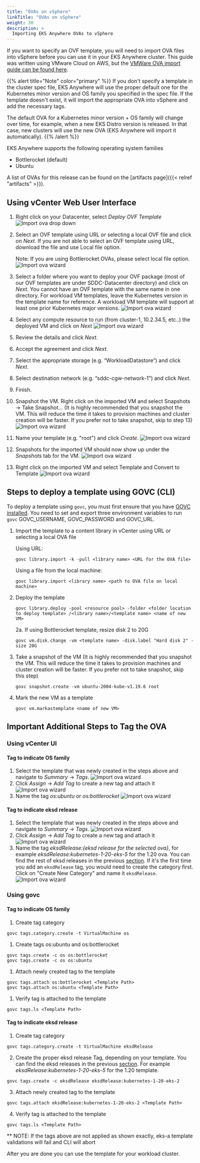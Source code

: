 ```yaml
---
title: "OVAs on vSphere"
linkTitle: "OVAs on vSphere"
weight: 30
description: >
  Importing EKS Anywhere OVAs to vSphere
---
```


If you want to specify an OVF template, you will need to import OVA files into vSphere before you can use it in your EKS Anywhere cluster.
This guide was written using VMware Cloud on AWS,
but the [VMWare OVA import guide can be found here](https://docs.vmware.com/en/VMware-vSphere/7.0/com.vmware.vsphere.vm_admin.doc/GUID-17BEDA21-43F6-41F4-8FB2-E01D275FE9B4.html).

{{% alert title="Note" color="primary" %}}
If you don't specify a template in the cluster spec file, EKS Anywhere will use the proper default one for the Kubernetes minor version and OS family you specified in the spec file.
If the template doesn't exist, it will import the appropriate OVA into vSphere and add the necessary tags.

The default OVA for a Kubernetes minor version + OS family will change over time, for example, when a new EKS Distro version is released. In that case, new clusters will use the new OVA (EKS Anywhere will import it automatically).
{{% /alert %}}

EKS Anywhere supports the following operating system families

* Bottlerocket (default)
* Ubuntu

A list of OVAs for this release can be found on the [artifacts page]({{< relref "artifacts" >}}).

## Using vCenter Web User Interface

1. Right click on your Datacenter, select *Deploy OVF Template*
   ![Import ova drop down](/images/ss1.jpg)
1. Select an OVF template using URL or selecting a local OVF file and click on *Next*. If you are not able to select an
   OVF template using URL, download the file and use Local file option.
   
   Note: If you are using Bottlerocket OVAs, please select local file option.
   ![Import ova wizard](/images/ss2.jpg)
1. Select a folder where you want to deploy your OVF package (most of our OVF templates are under SDDC-Datacenter
   directory) and click on *Next*. You cannot have an OVF template with the same name in one directory. For workload
   VM templates, leave the Kubernetes version in the template name for reference. A workload VM template will
   support at least one prior Kubernetes major versions.
   ![Import ova wizard](/images/ss3.jpg)
1. Select any compute resource to run (from cluster-1, 10.2.34.5, etc..) the deployed VM and click on *Next*
   ![Import ova wizard](/images/ss4.jpg)
1. Review the details and click *Next*.
1. Accept the agreement and click *Next*.
1. Select the appropriate storage (e.g. “WorkloadDatastore“) and click *Next*.
1. Select destination network (e.g. “sddc-cgw-network-1”) and click *Next*.
1. Finish. 
1. Snapshot the VM. Right click on the imported VM and select Snapshots -> Take Snapshot... 
   (It is highly recommended that you snapshot the VM. This will reduce the time it takes to provision
   machines and cluster creation will be faster. If you prefer not to take snapshot, skip to step 13)
![Import ova wizard](/images/ss6.jpg)
1. Name your template (e.g. "root") and click *Create*.
![Import ova wizard](/images/ss7.jpg)
1. Snapshots for the imported VM should now show up under the *Snapshots* tab for the VM.
![Import ova wizard](/images/ss8.jpg)
1. Right click on the imported VM and select Template and Convert to Template
![Import ova wizard](/images/ss9.jpg)

## Steps to deploy a template using GOVC (CLI)

To deploy a template using `govc`, you must first ensure that you have
[GOVC installed](https://github.com/vmware/govmomi/blob/master/govc/README.md). You need to set and export three
environment variables to run `govc` GOVC_USERNAME, GOVC_PASSWORD and GOVC_URL.

1. Import the template to a content library in vCenter using URL or selecting a local OVA file

    Using URL:

    ```
    govc library.import -k -pull <library name> <URL for the OVA file>
    ```
    
    Using a file from the local machine:

    ```
    govc library.import <library name> <path to OVA file on local machine>
    ```

2. Deploy the template

    ```
    govc library.deploy -pool <resource pool> -folder <folder location to deploy template> /<library name>/<template name> <name of new VM>
    ```
   2a. If using Bottlerocket template, resize disk 2 to 20G
   ```
   govc vm.disk.change -vm <template name> -disk.label "Hard disk 2" -size 20G
   ```


3. Take a snapshot of the VM (It is highly recommended that you snapshot the VM. This will reduce the time it takes to provision machines
   and cluster creation will be faster. If you prefer not to take snapshot, skip this step)

    ```
    govc snapshot.create -vm ubuntu-2004-kube-v1.19.6 root
    ```

4. Mark the new VM as a template

    ```
    govc vm.markastemplate <name of new VM>
    ```


## Important Additional Steps to Tag the OVA

### Using vCenter UI

#### Tag to indicate OS family

1. Select the template that was newly created in the steps above and navigate to *Summary* -> *Tags*.
   ![Import ova wizard](/images/ss10.jpg)
1. Click *Assign* -> *Add Tag* to create a new tag and attach it
   ![Import ova wizard](/images/ss11.jpg)
1. Name the tag *os:ubuntu* or *os:bottlerocket*
   ![Import ova wizard](/images/ss12.jpg)

#### Tag to indicate eksd release
1. Select the template that was newly created in the steps above and navigate to *Summary* -> *Tags*.
   ![Import ova wizard](/images/ss10.jpg)
1. Click *Assign* -> *Add Tag* to create a new tag and attach it
   ![Import ova wizard](/images/ss11.jpg)
1. Name the tag *eksdRelease:{eksd release for the selected ova}*, for example *eksdRelease:kubernetes-1-20-eks-5* for the 1.20 ova. You can find the rest of eksd releases in the previous [section](#import-an-ovaovf-template-to-vsphere). If it's the first time you add an `eksdRelease` tag, you would need to create the category first. Click on "Create New Category" and name it `eksdRelease`.
   ![Import ova wizard](/images/ss13.png)

### Using govc

#### Tag to indicate OS family

1. Create tag category

```
govc tags.category.create -t VirtualMachine os
```
1. Create tags os:ubuntu and os:bottlerocket

```
govc tags.create -c os os:bottlerocket
govc tags.create -c os os:ubuntu
```
1. Attach newly created tag to the template

```
govc tags.attach os:bottlerocket <Template Path>
govc tags.attach os:ubuntu <Template Path>
```
1. Verify tag is attached to the template

```
govc tags.ls <Template Path> 
```

#### Tag to indicate eksd release
1. Create tag category
```
govc tags.category.create -t VirtualMachine eksdRelease
```
2. Create the proper eksd release Tag, depending on your template. You can find the eksd releases in the previous [section](#import-an-ovaovf-template-to-vsphere). For example *eksdRelease:kubernetes-1-20-eks-5* for the 1.20 template.
```
govc tags.create -c eksdRelease eksdRelease:kubernetes-1-20-eks-2
```
3. Attach newly created tag to the template
```
govc tags.attach eksdRelease:kubernetes-1-20-eks-2 <Template Path>
```
4. Verify tag is attached to the template 

```
govc tags.ls <Template Path> 
```
** NOTE: If the tags above are not applied as shown exactly, eks-a template validations will fail and CLI will abort

After you are done you can use the template for your workload cluster.
